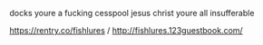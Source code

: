 docks youre a fucking cesspool jesus christ youre all insufferable

https://rentry.co/fishlures / http://fishlures.123guestbook.com/


